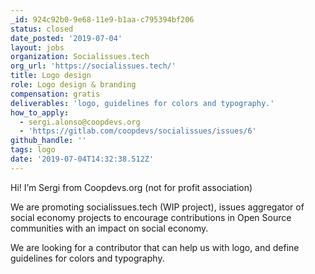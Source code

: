 ```yaml
---
_id: 924c92b0-9e68-11e9-b1aa-c795394bf206
status: closed
date_posted: '2019-07-04'
layout: jobs
organization: Socialissues.tech
org_url: 'https://socialissues.tech/'
title: Logo design
role: Logo design & branding
compensation: gratis
deliverables: 'logo, guidelines for colors and typography.'
how_to_apply:
  - sergi.alonso@coopdevs.org
  - 'https://gitlab.com/coopdevs/socialissues/issues/6'
github_handle: ''
tags: logo
date: '2019-07-04T14:32:38.512Z'
---
```

Hi! I’m Sergi from Coopdevs.org (not for profit association)

We are promoting socialissues.tech (WIP project), issues aggregator of social economy projects to encourage contributions in Open Source communities with an impact on social economy.

We are looking for a contributor that can help us with logo, and define guidelines for colors and typography.
